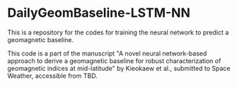 # DailyGeomBaseline-LSTM-NN

This is a repository for the codes for training the neural network to predict a geomagnetic baseline. 

This code is a part of the manuscript "A novel neural network-based approach to derive a geomagnetic baseline for robust characterization of geomagnetic indices at mid-latitude" by Kieokaew et al., submitted to Space Weather, accessible from TBD. 
